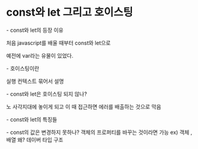 # const와 let 그리고 호이스팅

\- const와 let의 등장 이유&#x20;

처음 javascript를 배울 때부터 const와 let으로&#x20;

예전에 var라는 유물이 있었다.

&#x20;

\- 호이스팅이란&#x20;

실행 컨텍스트 묶어서 설명&#x20;

&#x20;

&#x20;

\- const와 let은 호이스팅 되지 않나?

노 사각지대에 놓이게 되고 이 때 접근하면 에러를 배출하는 것으로 막음

&#x20;

\-  const와 let의 특징들&#x20;

&#x20;

&#x20;

\- const의 값은 변경하지 못하나? 객체의 프로퍼티를 바꾸는 것이라면 가능  ex) 객체 , 배열  왜? 데이버 타입 구조&#x20;
